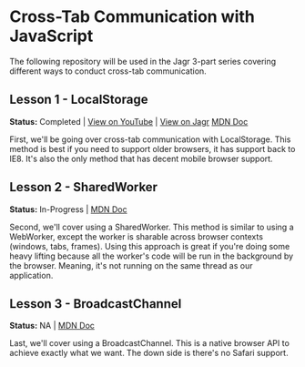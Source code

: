 # Cross-Tab Communication with JavaScript

The following repository will be used in the Jagr 3-part series covering different ways to conduct cross-tab communication.

## Lesson 1 - LocalStorage

**Status:** Completed | [View on YouTube](https://www.youtube.com/watch?v=zvYDJe52aCw) | [View on Jagr](https://jagr.co/posts/how-to-do-cross-tab-communication-in-javascript-with-localstorage) [MDN Doc](https://developer.mozilla.org/en-US/docs/Web/API/Web_Storage_API)

First, we'll be going over cross-tab communication with LocalStorage.
This method is best if you need to support older browsers, it has support back to IE8.
It's also the only method that has decent mobile browser support.

## Lesson 2 - SharedWorker

**Status:** In-Progress | [MDN Doc](https://developer.mozilla.org/en-US/docs/Web/API/SharedWorker)

Second, we'll cover using a SharedWorker.
This method is similar to using a WebWorker, except the worker is sharable across browser contexts (windows, tabs, frames).
Using this approach is great if you're doing some heavy lifting because all the worker's code will be run in the background by the browser.
Meaning, it's not running on the same thread as our application.

## Lesson 3 - BroadcastChannel

**Status:** NA | [MDN Doc](https://developer.mozilla.org/en-US/docs/Web/API/BroadcastChannel)

Last, we'll cover using a BroadcastChannel. This is a native browser API to achieve exactly what we want.
The down side is there's no Safari support.
